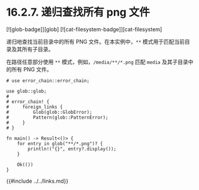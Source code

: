 # 16.2.7. 递归查找所有 png 文件

[![glob-badge]][glob] [![cat-filesystem-badge]][cat-filesystem]

递归地查找当前目录中的所有 PNG 文件。在本实例中，`**` 模式用于匹配当前目录及其所有子目录。

在路径任意部分使用 `**` 模式，例如，`/media/**/*.png` 匹配 `media` 及其子目录中的所有 PNG 文件。

```rust,edition2018,no_run
# use error_chain::error_chain;

use glob::glob;
#
# error_chain! {
#     foreign_links {
#         Glob(glob::GlobError);
#         Pattern(glob::PatternError);
#     }
# }

fn main() -> Result<()> {
    for entry in glob("**/*.png")? {
        println!("{}", entry?.display());
    }

    Ok(())
}
```

{{#include ../../links.md}}
